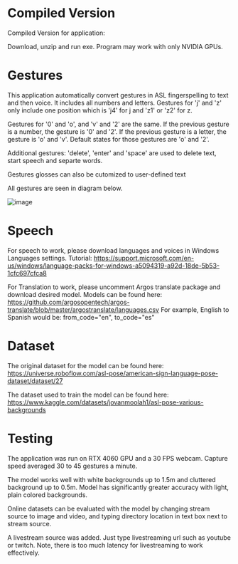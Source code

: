 # Compiled Version
Compiled Version for application:

Download, unzip and run exe. 
Program may work with only NVIDIA GPUs.

# Gestures
This application automatically convert gestures in ASL fingerspelling to text and then voice. It includes all numbers and letters. Gestures for 'j' and 'z' only include one position which is 'j4' for j and 'z1' or 'z2' for z.

Gestures for '0' and 'o', and 'v' and '2' are the same. If the previous gesture is a number, the gesture is '0' and '2'. If the previous gesture is a letter, the gesture is 'o' and 'v'. Default states for those gestures are 'o' and '2'.

Additional gestures: 'delete', 'enter' and 'space' are used to delete text, start speech and separte words. 

Gestures glosses can also be cutomized to user-defined text

All gestures are seen in diagram below.

![image](https://github.com/user-attachments/assets/f3baf81a-9e55-4e1f-953c-19933cb3072f)

# Speech
For speech to work, please download languages and voices in Windows Languages settings. 
Tutorial: https://support.microsoft.com/en-us/windows/language-packs-for-windows-a5094319-a92d-18de-5b53-1cfc697cfca8

For Translation to work, please uncomment Argos translate package and download desired model.
Models can be found here: https://github.com/argosopentech/argos-translate/blob/master/argostranslate/languages.csv
For example, English to Spanish would be: from_code="en", to_code="es" 

# Dataset
The original dataset for the model can be found here: https://universe.roboflow.com/asl-pose/american-sign-language-pose-dataset/dataset/27

The dataset used to train the model can be found here: https://www.kaggle.com/datasets/jovanmoolah1/asl-pose-various-backgrounds


# Testing
The application was run on RTX 4060 GPU and a 30 FPS webcam. Capture speed averaged 30 to 45 gestures a minute. 

The model works well with white backgrounds up to 1.5m and cluttered background up to 0.5m. Model has significantly greater accuracy with light, plain colored backgrounds.

Online datasets can be evaluated with the model by changing stream source to image and video, and typing directory location in text box next to stream source. 

A livestream source was added. Just type livestreaming url such as youtube or twitch. Note, there is too much latency for livestreaming to work effectively.  

